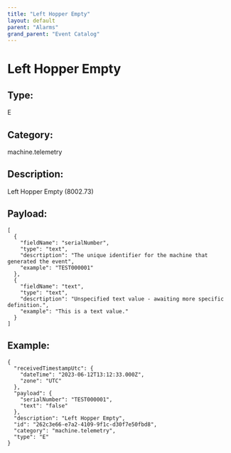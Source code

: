 ```yaml
---
title: "Left Hopper Empty"
layout: default
parent: "Alarms"
grand_parent: "Event Catalog"
---
```


# Left Hopper Empty

## Type:

E

## Category:

machine.telemetry

## Description: 

Left Hopper Empty (8002.73)

## Payload:

```
[
  {
    "fieldName": "serialNumber",
    "type": "text",
    "descrtiption": "The unique identifier for the machine that generated the event",
    "example": "TEST000001"
  },
  {
    "fieldName": "text",
    "type": "text",
    "descrtiption": "Unspecified text value - awaiting more specific definition.",
    "example": "This is a text value."
  }
]
```

## Example:

```
{
  "receivedTimestampUtc": {
    "dateTime": "2023-06-12T13:12:33.000Z",
    "zone": "UTC"
  },
  "payload": {
    "serialNumber": "TEST000001",
    "text": "false"
  },
  "description": "Left Hopper Empty",
  "id": "262c3e66-e7a2-4109-9f1c-d30f7e50fbd8",
  "category": "machine.telemetry",
  "type": "E"
}
```
